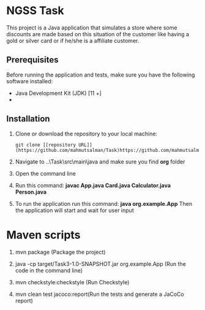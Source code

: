 # NGSS Task

This project is a Java application that simulates a store where some discounts are made based on this situation
of the customer like having a gold or silver card or if he/she is a affiliate customer.

## Prerequisites

Before running the application and tests, make sure you have the following software installed:

- Java Development Kit (JDK) [11 +]
-

## Installation

1. Clone or download the repository to your local machine:

   ```shell
   git clone [[repository URL]](https://github.com/mahmutsalman/Task)https://github.com/mahmutsalman/Task
2. Navigate to ..\Task\src\main\java and make sure you find **org** folder
3. Open the command line
4. Run this command: **javac App.java Card.java Calculator.java Person.java**
5. To run the application run this command:  **java org.example.App**
Then the application will start and wait for user input


# Maven scripts

1. mvn package (Package the project)

2. java -cp target/Task3-1.0-SNAPSHOT.jar org.example.App (Run the code in the command line)

3. mvn checkstyle:checkstyle (Run Checkstyle)

4. mvn clean test jacoco:report(Run the tests and generate a JaCoCo report)




